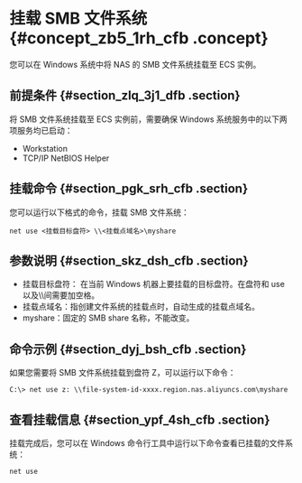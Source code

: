 # 挂载 SMB 文件系统 {#concept_zb5_1rh_cfb .concept}

您可以在 Windows 系统中将 NAS 的 SMB 文件系统挂载至 ECS 实例。

## 前提条件 {#section_zlq_3j1_dfb .section}

将 SMB 文件系统挂载至 ECS 实例前，需要确保 Windows 系统服务中的以下两项服务均已启动：

-   Workstation
-   TCP/IP NetBIOS Helper

## 挂载命令 {#section_pgk_srh_cfb .section}

您可以运行以下格式的命令，挂载 SMB 文件系统：

```
net use <挂载目标盘符> \\<挂载点域名>\myshare
```

## 参数说明 {#section_skz_dsh_cfb .section}

-   挂载目标盘符： 在当前 Windows 机器上要挂载的目标盘符。在盘符和 use 以及\\\\间需要加空格。
-   挂载点域名：指创建文件系统的挂载点时，自动生成的挂载点域名。
-   myshare：固定的 SMB share 名称，不能改变。

## 命令示例 {#section_dyj_bsh_cfb .section}

如果您需要将 SMB 文件系统挂载到盘符 Z，可以运行以下命令：

```
C:\> net use z: \\file-system-id-xxxx.region.nas.aliyuncs.com\myshare

```

## 查看挂载信息 {#section_ypf_4sh_cfb .section}

挂载完成后，您可以在 Windows 命令行工具中运行以下命令查看已挂载的文件系统：

```
net use
```

